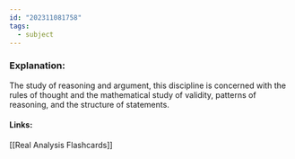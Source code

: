 ```yaml
---
id: "202311081758"
tags:
  - subject
---
```

### Explanation:
The study of reasoning and argument, this discipline is concerned with the rules of thought and the mathematical study of validity, patterns of reasoning, and the structure of statements.
#### Links:
[[Real Analysis Flashcards]]
